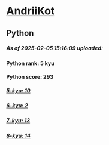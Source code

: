 # [AndriiKot](https://www.codewars.com/users/AndriiKot) 
## Python

##### As of 2025-02-05 15:16:09 uploaded:

#### Python rank: 5 kyu

#### Python score: 293

##### [5-kyu: 10](https://github.com/AndriiKot/Python__CodeWars/tree/main/kyu-5)

##### [6-kyu: 2](https://github.com/AndriiKot/Python__CodeWars/tree/main/kyu-6)

##### [7-kyu: 13](https://github.com/AndriiKot/Python__CodeWars/tree/main/kyu-7)

##### [8-kyu: 14](https://github.com/AndriiKot/Python__CodeWars/tree/main/kyu-8)

